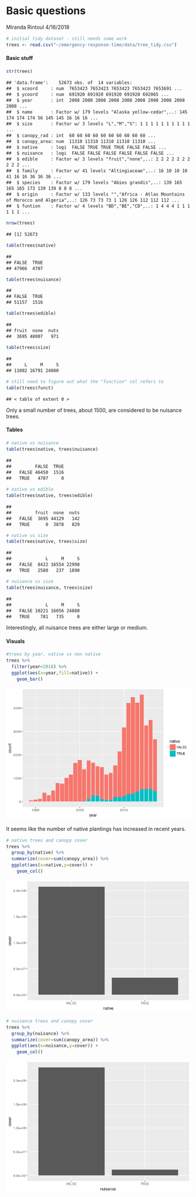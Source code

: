 Basic questions
================
Miranda Rintoul
4/16/2018

``` r
# initial tidy dataset - still needs some work
trees <- read.csv("~/emergency-response-time/data/tree_tidy.csv")
```

#### Basic stuff

``` r
str(trees)
```

    ## 'data.frame':    52673 obs. of  14 variables:
    ##  $ xcoord     : num  7653423 7653423 7653423 7653423 7653691 ...
    ##  $ ycoord     : num  691920 691920 691920 691920 692065 ...
    ##  $ year       : int  2008 2008 2008 2008 2008 2008 2008 2008 2008 2008 ...
    ##  $ name       : Factor w/ 179 levels "Alaska yellow-cedar",..: 145 174 174 174 56 145 145 16 16 16 ...
    ##  $ size       : Factor w/ 3 levels "L","M","S": 1 1 1 1 1 1 1 1 1 1 ...
    ##  $ canopy_rad : int  60 60 60 60 60 60 60 60 60 60 ...
    ##  $ canopy_area: num  11310 11310 11310 11310 11310 ...
    ##  $ native     : logi  FALSE TRUE TRUE TRUE FALSE FALSE ...
    ##  $ nuisance   : logi  FALSE FALSE FALSE FALSE FALSE FALSE ...
    ##  $ edible     : Factor w/ 3 levels "fruit","none",..: 2 2 2 2 2 2 2 2 2 2 ...
    ##  $ family     : Factor w/ 41 levels "Altingiaceae",..: 16 10 10 10 41 16 16 36 36 36 ...
    ##  $ species    : Factor w/ 179 levels "Abies grandis",..: 139 165 165 165 173 139 139 8 8 8 ...
    ##  $ origin     : Factor w/ 133 levels "","Africa - Atlas Mountains of Morocco and Algeria",..: 126 73 73 73 1 126 126 112 112 112 ...
    ##  $ funtion    : Factor w/ 4 levels "BD","BE","CD",..: 1 4 4 4 1 1 1 1 1 1 ...

``` r
nrow(trees)
```

    ## [1] 52673

``` r
table(trees$native)
```

    ## 
    ## FALSE  TRUE 
    ## 47966  4707

``` r
table(trees$nuisance)
```

    ## 
    ## FALSE  TRUE 
    ## 51157  1516

``` r
table(trees$edible)
```

    ## 
    ## fruit  none  nuts 
    ##  3695 48007   971

``` r
table(trees$size)
```

    ## 
    ##     L     M     S 
    ## 11002 16791 24880

``` r
# still need to figure out what the "function" col refers to
table(trees$funct)
```

    ## < table of extent 0 >

Only a small number of trees, about 1500, are considered to be nuisance trees.

#### Tables

``` r
# native vs nuisance
table(trees$native, trees$nuisance)
```

    ##        
    ##         FALSE  TRUE
    ##   FALSE 46450  1516
    ##   TRUE   4707     0

``` r
# native vs edible
table(trees$native, trees$edible)
```

    ##        
    ##         fruit  none  nuts
    ##   FALSE  3695 44129   142
    ##   TRUE      0  3878   829

``` r
# native vs size
table(trees$native, trees$size)
```

    ##        
    ##             L     M     S
    ##   FALSE  8422 16554 22990
    ##   TRUE   2580   237  1890

``` r
# nuisance vs size
table(trees$nuisance, trees$size)
```

    ##        
    ##             L     M     S
    ##   FALSE 10221 16056 24880
    ##   TRUE    781   735     0

Interestingly, all nuisance trees are either large or medium.

#### Visuals

``` r
#trees by year, native vs non native
trees %>%
  filter(year<2018) %>%
  ggplot(aes(x=year,fill=native)) + 
    geom_bar()
```

![](basic_viz_files/figure-markdown_github/unnamed-chunk-4-1.png)

It seems like the number of native plantings has increased in recent years.

``` r
# native trees and canopy cover
trees %>%
  group_by(native) %>%
  summarize(cover=sum(canopy_area)) %>%
  ggplot(aes(x=native,y=cover)) +
    geom_col()
```

![](basic_viz_files/figure-markdown_github/unnamed-chunk-5-1.png)

``` r
# nuisance trees and canopy cover
trees %>%
  group_by(nuisance) %>%
  summarize(cover=sum(canopy_area)) %>%
  ggplot(aes(x=nuisance,y=cover)) +
    geom_col()
```

![](basic_viz_files/figure-markdown_github/unnamed-chunk-5-2.png)
